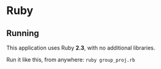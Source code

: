 # Ruby
## Running
This application uses Ruby **2.3**, with no additional libraries.

Run it like this, from anywhere:
`ruby group_proj.rb`
